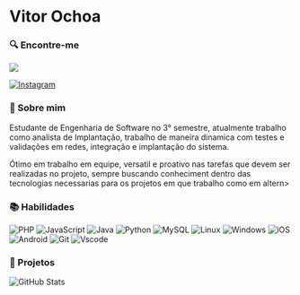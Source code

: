 # Vitor Ochoa

### &#x1F50D; Encontre-me

[![](https://img.shields.io/badge/LinkedIn-0077B5?style=for-the-badge&logo=linkedin&logoColor=white)](https://www.linkedin.com/in/vitorochoa/) 

[![Instagram](https://img.shields.io/badge/-Instagram-%23E4405F?st>)](https://instagram.com/vitu_ochoa)


### &#128100; Sobre mim
 Estudante de Engenharia de Software no 3° semestre, atualmente trabalho como analista de Implantação, trabalho de maneira dinamica com testes e validações em redes, integração e implantação do sistema.

 Ótimo em trabalho em equipe, versatil e proativo nas tarefas que devem ser realizadas no projeto, sempre buscando conheciment dentro das tecnologias necessarias para os projetos em que trabalho como em altern>

### &#128218; Habilidades

![PHP](https://img.shields.io/badge/PHP-777BB4?style=for-the-badge&logo=php&logoColor=white)
![JavaScript](https://img.shields.io/badge/JavaScript-F7DF1E?style=for-the-badge&logo=javascript&logoColor=black)
![Java](https://img.shields.io/badge/java-%23ED8B00.svg?style=for-the-badge&logo=openjdk&logoColor=white)
![Python](https://img.shields.io/badge/python-3670A0?style=for-the-badge&logo=python&logoColor=ffdd54)
![MySQL](https://img.shields.io/badge/MySQL-00000F?style=for-the-badge&logo=mysql&logoColor=white)
![Linux](https://img.shields.io/badge/Linux-000?style=for-the-badge&logo=linux&logoColor=FCC624)
![Windows](https://img.shields.io/badge/Windows-000?style=for-the-badge&logo=windows&logoColor=2CA5E0)
![iOS](https://img.shields.io/badge/iOS-000000?style=for-the-badge&logo=ios&logoColor=white)
![Android](https://img.shields.io/badge/Android-3DDC84?style=for-the-badge&logo=android&logoColor=white)
![Git](https://img.shields.io/badge/GIT-E44C30?style=for-the-badge&logo=git&logoColor=white)
![Vscode](https://img.shields.io/badge/Vscode-007ACC?style=for-the-badge&logo=visual-studio-code&logoColor=white)

### &#x1F4CC;  Projetos

![GitHub Stats](https://github-readme-stats.vercel.app/api?username=VitorOchoa&theme=transparent&bg_color=000&border_color=30A3DC&show_icons=true&icon_color=30A3DC&title_color=E94D5F&text_color=FFF)
